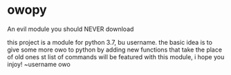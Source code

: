 # owopy
An evil module you should NEVER download

this project is a module for python 3.7, bu username. the basic idea is to give some more owo to python by adding new functions that take the place of old ones  st list of commands will be featured with this module, i hope you injoy! ~username owo
